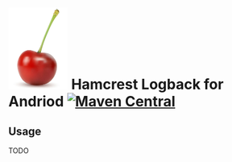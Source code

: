 # ![cherry-logo](https://raw.githubusercontent.com/codereligion/cherry/master/small-cherry.png) Hamcrest Logback for Andriod [![Maven Central](https://maven-badges.herokuapp.com/maven-central/com.codereligion/codereligion-cherry-junit-logback-android/badge.svg?style=plastic)](https://maven-badges.herokuapp.com/maven-central/com.codereligion/codereligion-cherry-junit-logback-android)

## Usage
TODO
